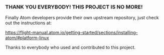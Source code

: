 ### THANK YOU EVERYBODY! THIS PROJECT IS NO MORE!

Finally Atom developers provide their own upstream repository, just check out the instructions at:

https://flight-manual.atom.io/getting-started/sections/installing-atom/#platform-linux


Thanks to everybody who used and contributed to this project.
